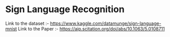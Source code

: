# Sign Language Recognition

Link to the dataset :- https://www.kaggle.com/datamunge/sign-language-mnist
Link to the Paper :- https://aip.scitation.org/doi/abs/10.1063/5.0108711





 
